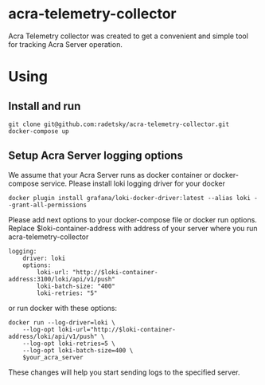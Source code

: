 # acra-telemetry-collector
Acra Telemetry collector was created to get a convenient and simple tool for tracking Acra Server operation.

# Using 

## Install and run 

```
git clone git@github.com:radetsky/acra-telemetry-collector.git
docker-compose up 
```

## Setup Acra Server logging options 

We assume that your Acra Server runs as docker container or docker-compose service. 
Please install loki logging driver for your docker
```
docker plugin install grafana/loki-docker-driver:latest --alias loki --grant-all-permissions
```

Please add next options to your docker-compose file or docker run options.
Replace $loki-container-address with address of your server where you run acra-telemetry-collector 

```
logging:
    driver: loki
    options:
        loki-url: "http://$loki-container-address:3100/loki/api/v1/push"
        loki-batch-size: "400"
        loki-retries: "5"
 ```       
or run docker with these options:
```
docker run --log-driver=loki \
    --log-opt loki-url="http://$loki-container-address/loki/api/v1/push" \
    --log-opt loki-retries=5 \
    --log-opt loki-batch-size=400 \
    $your_acra_server
```

These changes will help you start sending logs to the specified server.
